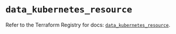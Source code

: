 # `data_kubernetes_resource`

Refer to the Terraform Registry for docs: [`data_kubernetes_resource`](https://registry.terraform.io/providers/hashicorp/kubernetes/2.35.0/docs/data-sources/resource).
